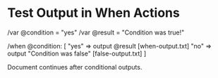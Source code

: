 # Test Output in When Actions

/var @condition = "yes"
/var @result = "Condition was true!"

/when @condition: [
  "yes" => output @result [when-output.txt]
  "no" => output "Condition was false" [false-output.txt]
]

Document continues after conditional outputs.